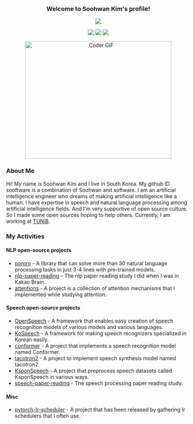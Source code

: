 <h3 align="center">
  Welcome to Soohwan Kim's profile!
</h3>
  
    
<!-- Typing SVG by DenverCoder1 - https://github.com/DenverCoder1/readme-typing-svg -->
<p align="center">
  <a href="https://github.com/sooftware/sooftware"><img src="https://readme-typing-svg.herokuapp.com?center=true&vCenter=true&lines=Code+lover;NLP+Engineer+at+TUNiB&height=45"></a>
</p>

<p align="center">
  <a href="https://github.com/sooftware/sooftware"><img src="https://badges.frapsoft.com/os/v2/open-source.svg?v=103"></a>
  <a href="https://github.com/sooftware/sooftware"><img src="https://img.shields.io/github/followers/sooftware?style=social"></a>
  <a href="https://github.com/sooftware/sooftware"><img src="https://img.shields.io/github/stars/sooftware?style=social"></a>
</p>
  
<p  align="center"><img src="https://github.com/sooftware/sooftware/blob/master/images/code.gif" alt="Coder GIF" width="400" height="320">

### About Me
  
Hi! My name is Soohwan Kim and I live in South Korea. My github ID sooftware is a combination of Soohwan and software. I am an artificial intelligence engineer who dreams of making artificial intelligence like a human. I have expertise in speech and natural language processing among artificial intelligence fields. And I'm very supportive of open source culture. So I made some open sources hoping to help others. Currently, I am working at [TUNiB](http://www.tunib.ai/).
  
### My Activities
    
#### NLP open-source projects
- [pororo](https://github.com/kakaobrain/pororo) - A library that can solve more than 30 natural language processing tasks in just 3-4 lines with pre-trained models.
- [nlp-paper-reading](https://github.com/kakaobrain/nlp-paper-reading) - The nlp paper reading study I did when I was in Kakao Brain.  
- [attentions](https://github.com/sooftware/attentions) - A project is a collection of attention mechanisms that I implemented while studying attention.
  
#### Speech open-source projects
- [OpenSpeech](https://github.com/sooftware/OpenSpeech) - A framework that enables easy creation of speech recognition models of various models and various languages.
- [KoSpeech](https://github.com/sooftware/KoSpeech) - A framework for making speech recognizers specialized in Korean easily.
- [conformer](https://github.com/sooftware/conformer) - A project that implements a speech recognition model named Conformer.  
- [tacotron2](https://github.com/sooftware/tacotron2) - A project to implement speech synthesis model named tacotron2.
- [KsponSpeech](https://github.com/sooftware/ksponspeech) - A project that preprocess speech datasets called KsponSpeech in various ways.
- [speech-paper-reading](https://github.com/speech-paper-reading/speech-paper-reading) - The speech processing paper reading study.
  
#### Misc
- [pytorch-lr-scheduler](https://github.com/sooftware/pytorch-lr-scheduler) - A project that has been released by gathering lr schedulers that I often use.
